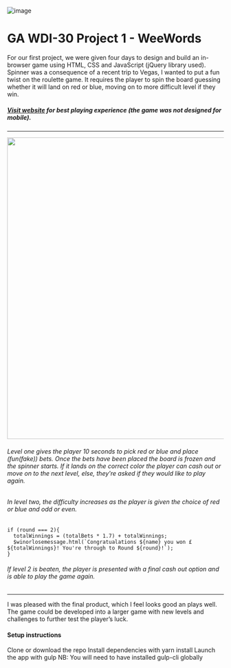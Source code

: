 ![image](https://ga-dash.s3.amazonaws.com/production/assets/logo-9f88ae6c9c3871690e33280fcf557f33.png)

# GA WDI-30 Project 1 - WeeWords

For our first project, we were given four days to design and build an in-browser game using HTML, CSS and JavaScript (jQuery library used). Spinner was a consequence of a recent trip to Vegas, I wanted to put a fun twist on the roulette game. It requires the player to spin the board guessing whether it will land on red or blue, moving on to more difficult level if they win.

##### [Visit website](https://luckyspin.herokuapp.com/) for best playing experience (the game was not designed for mobile).

---

<p align="center"><img src="https://i.imgur.com/q6YfOg2.png" width="700"></p>

###### Level one gives the player 10 seconds to pick red or blue and place (fun(fake)) bets. Once the bets have been placed the board is frozen and the spinner starts. If it lands on the correct color the player can cash out or move on to the next level, else, they're asked if they would like to play again.


###### In level two, the difficulty increases as the player is given the choice of red or blue and odd or even.


```
if (round === 2){
  totalWinnings = (totalBets * 1.7) + totalWinnings;
  $winorlosemessage.html(`Congratualations ${name} you won £${totalWinnings}! You're through to Round ${round}!`);
}
```

###### If level 2 is beaten, the player is presented with a final cash out option and is able to play the game again.

---

I was pleased with the final product, which I feel looks good an plays well. The game could be developed into a larger game with new levels and challenges to further test the player’s luck.

<h4>Setup instructions</h4>
Clone or download the repo
Install dependencies with yarn install
Launch the app with gulp
NB: You will need to have installed gulp-cli globally
